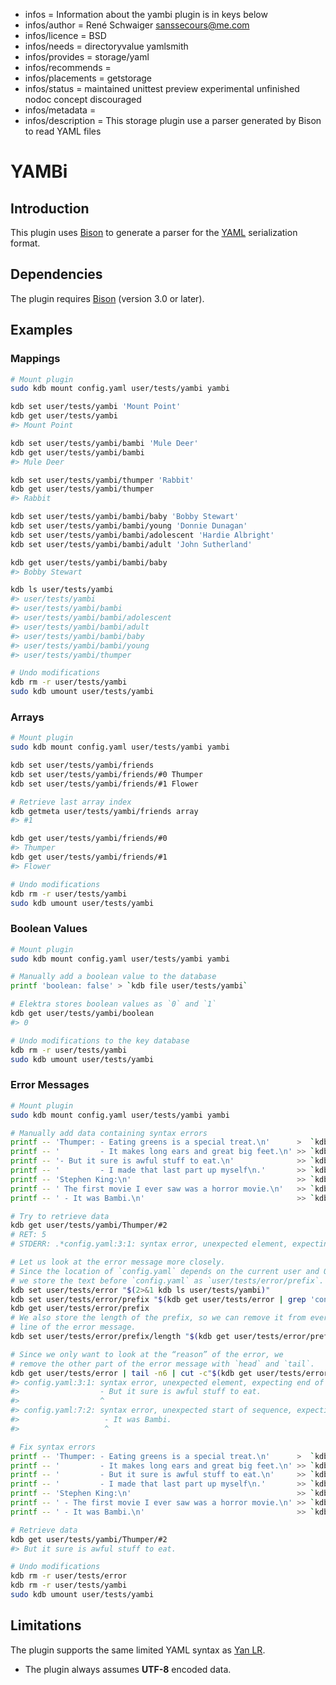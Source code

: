 - infos = Information about the yambi plugin is in keys below
- infos/author = René Schwaiger <sanssecours@me.com>
- infos/licence = BSD
- infos/needs = directoryvalue yamlsmith
- infos/provides = storage/yaml
- infos/recommends =
- infos/placements = getstorage
- infos/status = maintained unittest preview experimental unfinished nodoc concept discouraged
- infos/metadata =
- infos/description = This storage plugin use a parser generated by Bison to read YAML files

# YAMBi

## Introduction

This plugin uses [Bison](https://www.gnu.org/software/bison) to generate a parser for the [YAML](http://yaml.org) serialization format.

## Dependencies

The plugin requires [Bison](https://repology.org/metapackage/bison/versions) (version 3.0 or later).

## Examples

### Mappings

```sh
# Mount plugin
sudo kdb mount config.yaml user/tests/yambi yambi

kdb set user/tests/yambi 'Mount Point'
kdb get user/tests/yambi
#> Mount Point

kdb set user/tests/yambi/bambi 'Mule Deer'
kdb get user/tests/yambi/bambi
#> Mule Deer

kdb set user/tests/yambi/thumper 'Rabbit'
kdb get user/tests/yambi/thumper
#> Rabbit

kdb set user/tests/yambi/bambi/baby 'Bobby Stewart'
kdb set user/tests/yambi/bambi/young 'Donnie Dunagan'
kdb set user/tests/yambi/bambi/adolescent 'Hardie Albright'
kdb set user/tests/yambi/bambi/adult 'John Sutherland'

kdb get user/tests/yambi/bambi/baby
#> Bobby Stewart

kdb ls user/tests/yambi
#> user/tests/yambi
#> user/tests/yambi/bambi
#> user/tests/yambi/bambi/adolescent
#> user/tests/yambi/bambi/adult
#> user/tests/yambi/bambi/baby
#> user/tests/yambi/bambi/young
#> user/tests/yambi/thumper

# Undo modifications
kdb rm -r user/tests/yambi
sudo kdb umount user/tests/yambi
```

### Arrays

```sh
# Mount plugin
sudo kdb mount config.yaml user/tests/yambi yambi

kdb set user/tests/yambi/friends
kdb set user/tests/yambi/friends/#0 Thumper
kdb set user/tests/yambi/friends/#1 Flower

# Retrieve last array index
kdb getmeta user/tests/yambi/friends array
#> #1

kdb get user/tests/yambi/friends/#0
#> Thumper
kdb get user/tests/yambi/friends/#1
#> Flower

# Undo modifications
kdb rm -r user/tests/yambi
sudo kdb umount user/tests/yambi
```

### Boolean Values

```sh
# Mount plugin
sudo kdb mount config.yaml user/tests/yambi yambi

# Manually add a boolean value to the database
printf 'boolean: false' > `kdb file user/tests/yambi`

# Elektra stores boolean values as `0` and `1`
kdb get user/tests/yambi/boolean
#> 0

# Undo modifications to the key database
kdb rm -r user/tests/yambi
sudo kdb umount user/tests/yambi
```

### Error Messages

```sh
# Mount plugin
sudo kdb mount config.yaml user/tests/yambi yambi

# Manually add data containing syntax errors
printf -- 'Thumper: - Eating greens is a special treat.\n'      >  `kdb file user/tests/yambi`
printf -- '         - It makes long ears and great big feet.\n' >> `kdb file user/tests/yambi`
printf -- '- But it sure is awful stuff to eat.\n'              >> `kdb file user/tests/yambi`
printf -- '         - I made that last part up myself\n.'       >> `kdb file user/tests/yambi`
printf -- 'Stephen King:\n'                                     >> `kdb file user/tests/yambi`
printf -- ' The first movie I ever saw was a horror movie.\n'   >> `kdb file user/tests/yambi`
printf -- ' - It was Bambi.\n'                                  >> `kdb file user/tests/yambi`

# Try to retrieve data
kdb get user/tests/yambi/Thumper/#2
# RET: 5
# STDERR: .*config.yaml:3:1: syntax error, unexpected element, expecting end of map or key.*

# Let us look at the error message more closely.
# Since the location of `config.yaml` depends on the current user and OS,
# we store the text before `config.yaml` as `user/tests/error/prefix`.
kdb set user/tests/error "$(2>&1 kdb ls user/tests/yambi)"
kdb set user/tests/error/prefix "$(kdb get user/tests/error | grep 'config.yaml' | head -1 | sed -E 's/(.*)config.yaml.*/\1/')"
kdb get user/tests/error/prefix
# We also store the length of the prefix, so we can remove it from every
# line of the error message.
kdb set user/tests/error/prefix/length "$(kdb get user/tests/error/prefix | wc -c | sed 's/[ ]*//g')"

# Since we only want to look at the “reason” of the error, we
# remove the other part of the error message with `head` and `tail`.
kdb get user/tests/error | tail -n6 | cut -c"$(kdb get user/tests/error/prefix/length | tr -d '\n')"-
#> config.yaml:3:1: syntax error, unexpected element, expecting end of map or key
#>                  - But it sure is awful stuff to eat.
#>                  ^
#> config.yaml:7:2: syntax error, unexpected start of sequence, expecting end of map or key
#>                   - It was Bambi.
#>                   ^

# Fix syntax errors
printf -- 'Thumper: - Eating greens is a special treat.\n'      >  `kdb file user/tests/yambi`
printf -- '         - It makes long ears and great big feet.\n' >> `kdb file user/tests/yambi`
printf -- '         - But it sure is awful stuff to eat.\n'     >> `kdb file user/tests/yambi`
printf -- '         - I made that last part up myself\n.'       >> `kdb file user/tests/yambi`
printf -- 'Stephen King:\n'                                     >> `kdb file user/tests/yambi`
printf -- ' - The first movie I ever saw was a horror movie.\n' >> `kdb file user/tests/yambi`
printf -- ' - It was Bambi.\n'                                  >> `kdb file user/tests/yambi`

# Retrieve data
kdb get user/tests/yambi/Thumper/#2
#> But it sure is awful stuff to eat.

# Undo modifications
kdb rm -r user/tests/error
kdb rm -r user/tests/yambi
sudo kdb umount user/tests/yambi
```

## Limitations

The plugin supports the same limited YAML syntax as [Yan LR](../yanlr/).

- The plugin always assumes **UTF-8** encoded data.
